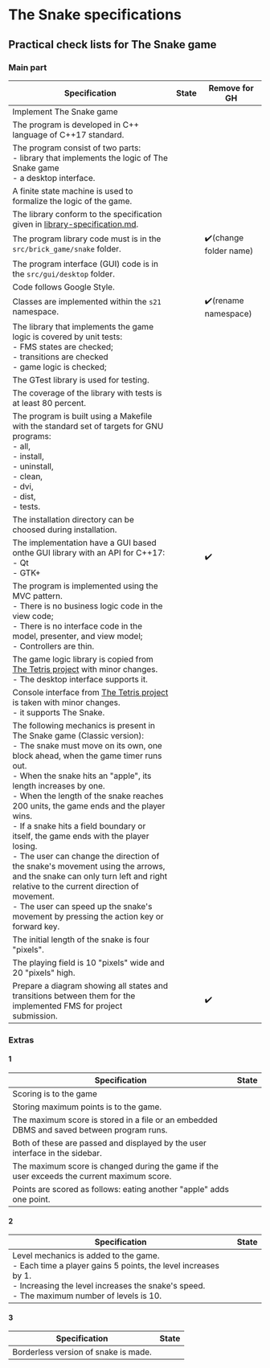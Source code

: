 # The Snake specifications

## Practical check lists for The Snake game

### Main part

|Specification|State|Remove for GH|
|---|---|---|
|Implement The Snake game|||
|The program is developed in C++ language of C++17 standard.|||
|The program consist of two parts:  <br> - library that implements the logic of The Snake game <br> - a desktop interface.|||
|A finite state machine is used to formalize the logic of the game.|||
|The library conform to the specification given in [library-specification.md](link).|||
|The program library code must is in the `src/brick_game/snake` folder.||✔️(change folder name)|
|The program interface (GUI) code is in the `src/gui/desktop` folder.|||
|Code follows Google Style.|||
|Classes are implemented within the `s21` namespace.||✔️(rename namespace)|
|The library that implements the game logic is covered by unit tests: <br> - FMS states are checked; <br>  - transitions are checked <br>- game logic is checked; |||
| The GTest library is used for testing. |||
|The coverage of the library with tests is at least 80 percent.|||
|The program is built using a Makefile with the standard set of targets for GNU programs:  <br> - all,  <br> - install,  <br> - uninstall,  <br> - clean,  <br> - dvi,  <br> - dist,  <br> - tests.|||
|The installation directory can be choosed during installation.|||
|The implementation have a GUI based onthe GUI library with an API for C++17:<br> - Qt <br> - GTK+||✔️|
|The program is implemented using the MVC pattern. <br>  - There is no business logic code in the view code;<br>- There is no interface code in the model, presenter, and view model;<br> - Controllers are thin.|||
|The game logic library is copied from [The Tetris project](\\link) with minor changes. <br> - The desktop interface supports it.|||
|Console interface from [The Tetris project](\\link) is taken with minor changes. <br> - it supports The Snake.|||
|The following mechanics is present in The Snake game (Classic version):<br>- The snake must move on its own, one block ahead, when the game timer runs out.<br>- When the snake hits an "apple", its length increases by one.<br>- When the length of the snake reaches 200 units, the game ends and the player wins.<br>- If a snake hits a field boundary or itself, the game ends with the player losing.<br>- The user can change the direction of the snake's movement using the arrows, and the snake can only turn left and right relative to the current direction of movement.<br>- The user can speed up the snake's movement by pressing the action key or forward key.|||
|The initial length of the snake is four "pixels".|||
|The playing field is 10 "pixels" wide and 20 "pixels" high.|||
|Prepare a diagram showing all states and transitions between them for the implemented FMS for project submission.||✔️|

### Extras

#### 1
|Specification|State|
|---|---|
|Scoring is to the game||
|Storing maximum points is to the game.||
|The maximum score is stored in a file or an embedded DBMS and saved between program runs.||
|Both of these are passed and displayed by the user interface in the sidebar.|| 
|The maximum score is changed during the game if the user exceeds the current maximum score.||
|Points are scored as follows: eating another "apple" adds one point.||

#### 2
|Specification|State|
|---|---|
|Level mechanics is added to the game. <br> - Each time a player gains 5 points, the level increases by 1. <br> - Increasing the level increases the snake's speed. <br> - The maximum number of levels is 10.||

#### 3 
|Specification|State|
|---|---|
|Borderless version of snake is made.||

